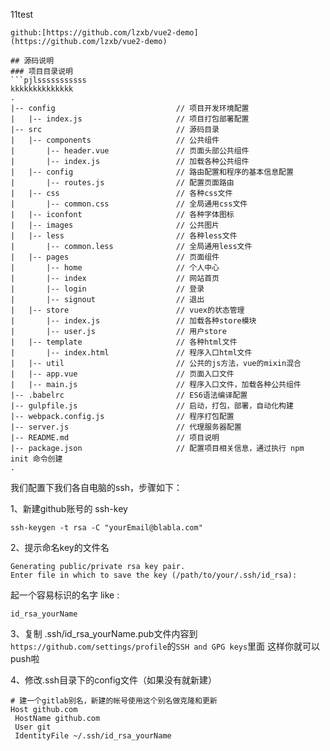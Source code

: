 11test
```
github:[https://github.com/lzxb/vue2-demo](https://github.com/lzxb/vue2-demo)

## 源码说明
### 项目目录说明
```pjlsssssssssss
kkkkkkkkkkkkkk
.
|-- config                           // 项目开发环境配置
|   |-- index.js                     // 项目打包部署配置
|-- src                              // 源码目录
|   |-- components                   // 公共组件
|       |-- header.vue               // 页面头部公共组件
|       |-- index.js                 // 加载各种公共组件
|   |-- config                       // 路由配置和程序的基本信息配置
|       |-- routes.js                // 配置页面路由
|   |-- css                          // 各种css文件
|       |-- common.css               // 全局通用css文件
|   |-- iconfont                     // 各种字体图标
|   |-- images                       // 公共图片
|   |-- less                         // 各种less文件
|       |-- common.less              // 全局通用less文件
|   |-- pages                        // 页面组件
|       |-- home                     // 个人中心
|       |-- index                    // 网站首页
|       |-- login                    // 登录
|       |-- signout                  // 退出
|   |-- store                        // vuex的状态管理
|       |-- index.js                 // 加载各种store模块
|       |-- user.js                  // 用户store
|   |-- template                     // 各种html文件
|       |-- index.html               // 程序入口html文件
|   |-- util                         // 公共的js方法，vue的mixin混合
|   |-- app.vue                      // 页面入口文件
|   |-- main.js                      // 程序入口文件，加载各种公共组件
|-- .babelrc                         // ES6语法编译配置
|-- gulpfile.js                      // 启动，打包，部署，自动化构建
|-- webpack.config.js                // 程序打包配置
|-- server.js                        // 代理服务器配置
|-- README.md                        // 项目说明
|-- package.json                     // 配置项目相关信息，通过执行 npm init 命令创建
.
```

我们配置下我们各自电脑的ssh，步骤如下：

1、新建github账号的 ssh-key
```
ssh-keygen -t rsa -C "yourEmail@blabla.com"

```

2、提示命名key的文件名
```
Generating public/private rsa key pair.
Enter file in which to save the key (/path/to/your/.ssh/id_rsa):
```

起一个容易标识的名字 like :
```
id_rsa_yourName

```

3、复制 .ssh/id_rsa_yourName.pub文件内容到`https://github.com/settings/profile`的`SSH and GPG keys`里面
这样你就可以push啦

4、修改.ssh目录下的config文件（如果没有就新建）
```
# 建一个gitlab别名，新建的帐号使用这个别名做克隆和更新
Host github.com
 HostName github.com
 User git
 IdentityFile ~/.ssh/id_rsa_yourName

 ```
